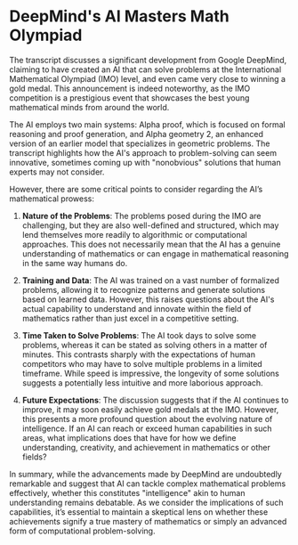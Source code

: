 # DeepMind's AI Masters Math Olympiad

The transcript discusses a significant development from Google DeepMind, claiming to have created an AI that can solve problems at the International Mathematical Olympiad (IMO) level, and even came very close to winning a gold medal. This announcement is indeed noteworthy, as the IMO competition is a prestigious event that showcases the best young mathematical minds from around the world.

The AI employs two main systems: Alpha proof, which is focused on formal reasoning and proof generation, and Alpha geometry 2, an enhanced version of an earlier model that specializes in geometric problems. The transcript highlights how the AI's approach to problem-solving can seem innovative, sometimes coming up with "nonobvious" solutions that human experts may not consider.

However, there are some critical points to consider regarding the AI’s mathematical prowess:

1. **Nature of the Problems**: The problems posed during the IMO are challenging, but they are also well-defined and structured, which may lend themselves more readily to algorithmic or computational approaches. This does not necessarily mean that the AI has a genuine understanding of mathematics or can engage in mathematical reasoning in the same way humans do.

2. **Training and Data**: The AI was trained on a vast number of formalized problems, allowing it to recognize patterns and generate solutions based on learned data. However, this raises questions about the AI's actual capability to understand and innovate within the field of mathematics rather than just excel in a competitive setting.

3. **Time Taken to Solve Problems**: The AI took days to solve some problems, whereas it can be stated as solving others in a matter of minutes. This contrasts sharply with the expectations of human competitors who may have to solve multiple problems in a limited timeframe. While speed is impressive, the longevity of some solutions suggests a potentially less intuitive and more laborious approach.

4. **Future Expectations**: The discussion suggests that if the AI continues to improve, it may soon easily achieve gold medals at the IMO. However, this presents a more profound question about the evolving nature of intelligence. If an AI can reach or exceed human capabilities in such areas, what implications does that have for how we define understanding, creativity, and achievement in mathematics or other fields?

In summary, while the advancements made by DeepMind are undoubtedly remarkable and suggest that AI can tackle complex mathematical problems effectively, whether this constitutes "intelligence" akin to human understanding remains debatable. As we consider the implications of such capabilities, it’s essential to maintain a skeptical lens on whether these achievements signify a true mastery of mathematics or simply an advanced form of computational problem-solving.